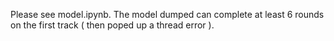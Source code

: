 Please see model.ipynb.  The model dumped can complete at least 6 rounds on the first track ( then poped up a thread error ). 